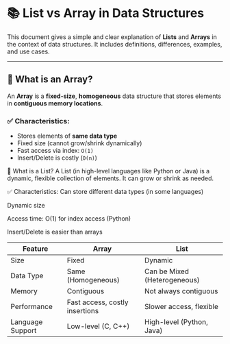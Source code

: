 # 📚 List vs Array in Data Structures

This document gives a simple and clear explanation of **Lists** and **Arrays** in the context of data structures. It includes definitions, differences, examples, and use cases.

---

## 📌 What is an Array?

An **Array** is a **fixed-size**, **homogeneous** data structure that stores elements in **contiguous memory locations**.

### ✅ Characteristics:
- Stores elements of **same data type**
- Fixed size (cannot grow/shrink dynamically)
- Fast access via index: `O(1)`
- Insert/Delete is costly (`O(n)`)


📌 What is a List?
A List (in high-level languages like Python or Java) is a dynamic, flexible collection of elements. It can grow or shrink as needed.

✅ Characteristics:
Can store different data types (in some languages)

Dynamic size

Access time: O(1) for index access (Python)

Insert/Delete is easier than arrays

| Feature          | Array                          | List                         |
| ---------------- | ------------------------------ | ---------------------------- |
| Size             | Fixed                          | Dynamic                      |
| Data Type        | Same (Homogeneous)             | Can be Mixed (Heterogeneous) |
| Memory           | Contiguous                     | Not always contiguous        |
| Performance      | Fast access, costly insertions | Slower access, flexible      |
| Language Support | Low-level (C, C++)             | High-level (Python, Java)    |
